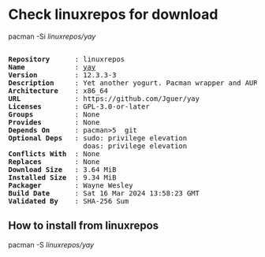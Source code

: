 # Check linuxrepos for download

pacman -Si *linuxrepos/yay*

<div class="highlight"><pre class="highlight"><text>
<b>Repository</b>      : linuxrepos
<b>Name</b>            : <a href="../../x86_64/yay-12.3.5-1-x86_64.pkg.tar.zst">yay</a>
<b>Version</b>         : 12.3.3-3
<b>Description</b>     : Yet another yogurt. Pacman wrapper and AUR helper written in go.
<b>Architecture</b>    : x86_64
<b>URL</b>             : https://github.com/Jguer/yay
<b>Licenses</b>        : GPL-3.0-or-later
<b>Groups</b>          : None
<b>Provides</b>        : None
<b>Depends On</b>      : pacman>5  git
<b>Optional Deps</b>   : sudo: privilege elevation
                  doas: privilege elevation
<b>Conflicts With</b>  : None
<b>Replaces</b>        : None
<b>Download Size</b>   : 3.64 MiB
<b>Installed Size</b>  : 9.34 MiB
<b>Packager</b>        : Wayne Wesley <wayne6324@gmail.com>
<b>Build Date</b>      : Sat 16 Mar 2024 13:58:23 GMT
<b>Validated By</b>    : SHA-256 Sum
</text></pre></div>

## How to install from linuxrepos

pacman -S *linuxrepos/yay*

